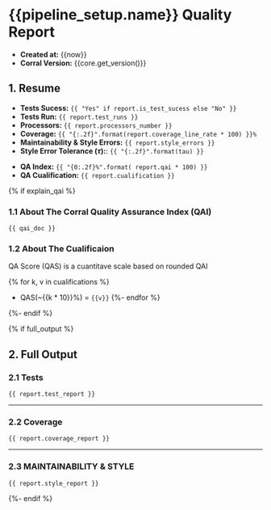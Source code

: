 # {{pipeline_setup.name}} Quality Report

- **Created at:** {{now}}
- **Corral Version:** {{core.get_version()}}


## 1. Resume

- **Tests Sucess:** `{{ "Yes" if report.is_test_sucess else "No" }}`
- **Tests Run:** `{{ report.test_runs }}`
- **Processors:** `{{ report.processors_number }}`
- **Coverage:** `{{ "{:.2f}".format(report.coverage_line_rate * 100) }}%`
- **Maintainability & Style Errors:** `{{ report.style_errors }}`
- **Style Error Tolerance ($\tau$):**: `{{ "{:.2f}".format(tau) }}`

<!-- -->

- **QA Index:** `{{ "{0:.2f}%".format( report.qai * 100) }}`
- **QA Cualification:** `{{ report.cualification }}`

{% if explain_qai %}
### 1.1 About The Corral Quality Assurance Index (QAI)

```
{{ qai_doc }}
```

### 1.2 About The Cualificaion

QA Score (QAS) is a cuantitave scale based on rounded QAI

{% for k, v in cualifications %}
- QAS(~{{k * 10}}%) = `{{v}}`
{%- endfor %}

{%- endif %}


{% if full_output %}
## 2. Full Output

### 2.1 Tests
```
{{ report.test_report }}
```
---

### 2.2 Coverage
```
{{ report.coverage_report }}
```
---

### 2.3 MAINTAINABILITY & STYLE
```
{{ report.style_report }}
```
{%- endif %}


